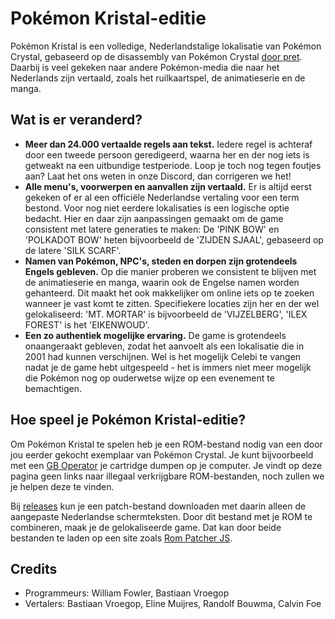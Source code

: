 # Pokémon Kristal-editie

Pokémon Kristal is een volledige, Nederlandstalige lokalisatie van Pokémon Crystal, gebaseerd op de disassembly van Pokémon Crystal [door pret](https://github.com/pret/pokecrystal). Daarbij is veel gekeken naar andere Pokémon-media die naar het Nederlands zijn vertaald, zoals het ruilkaartspel, de animatieserie en de manga. 

## Wat is er veranderd?

- **Meer dan 24.000 vertaalde regels aan tekst.** Iedere regel is achteraf door een tweede persoon geredigeerd, waarna her en der nog iets is getweakt na een uitbundige testperiode. Loop je toch nog tegen foutjes aan? Laat het ons weten in onze Discord, dan corrigeren we het!
- **Alle menu's, voorwerpen en aanvallen zijn vertaald.** Er is altijd eerst gekeken of er al een officiële Nederlandse vertaling voor een term bestond. Voor nog niet eerdere lokalisaties is een logische optie bedacht. Hier en daar zijn aanpassingen gemaakt om de game consistent met latere generaties te maken: De 'PINK BOW' en 'POLKADOT  BOW' heten bijvoorbeeld de 'ZIJDEN SJAAL', gebaseerd op de latere 'SILK SCARF'. 
- **Namen van Pokémon, NPC's, steden en dorpen zijn grotendeels Engels gebleven.** Op die manier proberen we consistent te blijven met de animatieserie en manga, waarin ook de Engelse namen worden gehanteerd. Dit maakt het ook makkelijker om online iets op te zoeken wanneer je vast komt te zitten. Specifiekere locaties zijn her en der wel gelokaliseerd: 'MT. MORTAR' is bijvoorbeeld de 'VIJZELBERG', 'ILEX FOREST' is het 'EIKENWOUD'.
- **Een zo authentiek mogelijke ervaring.** De game is grotendeels onaangeraakt gebleven, zodat het aanvoelt als een lokalisatie die in 2001 had kunnen verschijnen. Wel is het mogelijk Celebi te vangen nadat je de game hebt uitgespeeld - het is immers niet meer mogelijk die Pokémon nog op ouderwetse wijze op een evenement te bemachtigen.


## Hoe speel je Pokémon Kristal-editie?

Om Pokémon Kristal te spelen heb je een ROM-bestand nodig van een door jou eerder gekocht exemplaar van Pokémon Crystal. Je kunt bijvoorbeeld met een [GB Operator](https://www.epilogue.co/product/gb-operator) je cartridge dumpen op je computer. Je vindt op deze pagina geen links naar illegaal verkrijgbare ROM-bestanden, noch zullen we je helpen deze te vinden.

Bij [releases](https://github.com/wfowler1/pokecrystal-nl/releases) kun je een patch-bestand downloaden met daarin alleen de aangepaste Nederlandse schermteksten. Door dit bestand met je ROM te combineren, maak je de gelokaliseerde game. Dat kan door beide bestanden te laden op een site zoals [Rom Patcher JS](https://www.marcrobledo.com/RomPatcher.js/).

## Credits

- Programmeurs: William Fowler, Bastiaan Vroegop
- Vertalers: Bastiaan Vroegop, Eline Muijres, Randolf Bouwma, Calvin Foe